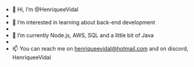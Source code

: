 - 👋 Hi, I’m @HenriqueeVidal
- 
- 👀 I’m interested in learning about back-end development
- 
- 🌱 I’m currently Node.js, AWS, SQL and a little bit of Java
- 
- 📫 You can reach me on henriqueevidal@hotmail.com and on discord, HenriqueeVidal

<!---
HenriqueeVidal/HenriqueeVidal is a ✨ special ✨ repository because its `README.md` (this file) appears on your GitHub profile.
You can click the Preview link to take a look at your changes.
--->
